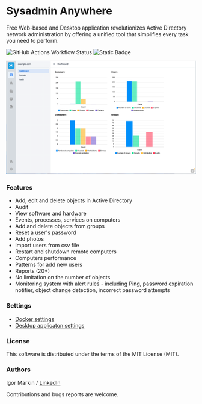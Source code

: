 # Sysadmin Anywhere

Free Web-based and Desktop application revolutionizes Active Directory network administration by offering a unified tool that simplifies every task you need to perform.

![GitHub Actions Workflow Status](https://img.shields.io/github/actions/workflow/status/sysadminanywhere/sysadminanywhere/maven.yml)
![Static Badge](https://img.shields.io/badge/version-2.1.7-blue)

![Sysadmin Screenshot](images/Screen02.png)

### Features

- Add, edit and delete objects in Active Directory
- Audit
- View software and hardware
- Events, processes, services on computers
- Add and delete objects from groups
- Reset a user's password
- Add photos
- Import users from csv file
- Restart and shutdown remote computers
- Computers performance
- Patterns for add new users
- Reports (20+)
- No limitation on the number of objects
- Monitoring system with alert rules - including Ping, password expiration notifier, object change detection, incorrect password attempts

### Settings

* [Docker settings](https://github.com/sysadminanywhere/sysadminanywhere/wiki/Docker-settings)
* [Desktop applicaton settings](https://github.com/sysadminanywhere/sysadminanywhere/wiki/Desktop-settings)

### License

This software is distributed under the terms of the MIT License (MIT).

### Authors

Igor Markin / [LinkedIn](https://www.linkedin.com/in/igor-markin/)

Contributions and bugs reports are welcome.
